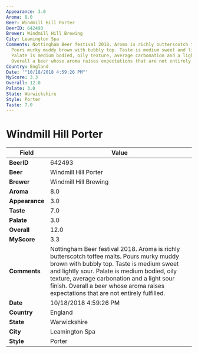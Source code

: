 ```yaml
---
Appearance: 3.0
Aroma: 8.0
Beer: Windmill Hill Porter
BeerID: 642493
Brewer: Windmill Hill Brewing
City: Leamington Spa
Comments: Nottingham Beer festival 2018. Aroma is richly butterscotch toffee malts.
  Pours murky muddy brown with bubbly top. Taste is medium sweet and lightly sour.
  Palate is medium bodied, oily texture, average carbonation and a light sour finish.
  Overall a beer whose aroma raises expectations that are not entirely fulfilled.
Country: England
Date: '"10/18/2018 4:59:26 PM"'
MyScore: 3.3
Overall: 12.0
Palate: 3.0
State: Warwickshire
Style: Porter
Taste: 7.0
---
```


# Windmill Hill Porter

| Field         | Value |
|---------------|-------|
| **BeerID** | 642493 |
| **Beer** | Windmill Hill Porter |
| **Brewer** | Windmill Hill Brewing |
| **Aroma** | 8.0 |
| **Appearance** | 3.0 |
| **Taste** | 7.0 |
| **Palate** | 3.0 |
| **Overall** | 12.0 |
| **MyScore** | 3.3 |
| **Comments** | Nottingham Beer festival 2018. Aroma is richly butterscotch toffee malts. Pours murky muddy brown with bubbly top. Taste is medium sweet and lightly sour. Palate is medium bodied, oily texture, average carbonation and a light sour finish. Overall a beer whose aroma raises expectations that are not entirely fulfilled. |
| **Date** | 10/18/2018 4:59:26 PM |
| **Country** | England |
| **State** | Warwickshire |
| **City** | Leamington Spa |
| **Style** | Porter |
